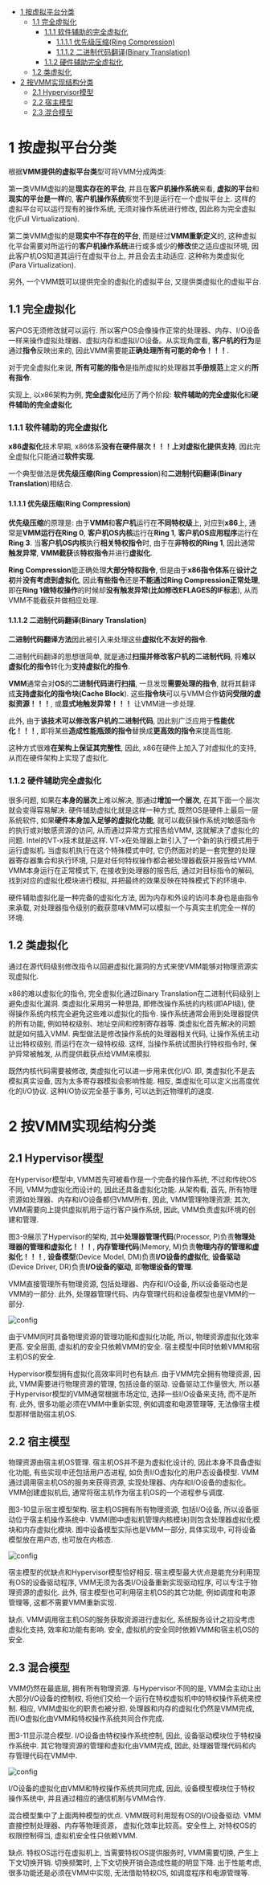 
<!-- @import "[TOC]" {cmd="toc" depthFrom=1 depthTo=6 orderedList=false} -->

<!-- code_chunk_output -->

* [1 按虚拟平台分类](#1-按虚拟平台分类)
	* [1.1 完全虚拟化](#11-完全虚拟化)
		* [1.1.1 软件辅助的完全虚拟化](#111-软件辅助的完全虚拟化)
			* [1.1.1.1 优先级压缩(Ring Compression)](#1111-优先级压缩ring-compression)
			* [1.1.1.2 二进制代码翻译(Binary Translation)](#1112-二进制代码翻译binary-translation)
		* [1.1.2 硬件辅助完全虚拟化](#112-硬件辅助完全虚拟化)
	* [1.2 类虚拟化](#12-类虚拟化)
* [2 按VMM实现结构分类](#2-按vmm实现结构分类)
	* [2.1 Hypervisor模型](#21-hypervisor模型)
	* [2.2 宿主模型](#22-宿主模型)
	* [2.3 混合模型](#23-混合模型)

<!-- /code_chunk_output -->


# 1 按虚拟平台分类

根据**VMM提供的虚拟平台类**型可将VMM分成两类: 

第一类VMM虚拟的是**现实存在的平台**, 并且在**客户机操作系统**来看, **虚拟的平台**和**现实的平台是一样**的, **客户机操作系统**察觉不到是运行在一个虚拟平台上. 这样的虚拟平台可以运行现有的操作系统, 无须对操作系统进行修改, 因此称为完全虚拟化(Full Virtualization). 

第二类VMM虚拟的是**现实中不存在的平台**, 而是经过**VMM重新定义**的, 这种虚拟化平台需要对所运行的**客户机操作系统**进行或多或少的**修改**使之适应虚拟环境, 因此客户机OS知道其运行在虚拟平台上, 并且会去主动适应. 这种称为类虚拟化(Para Virtualization). 

另外, 一个VMM既可以提供完全的虚拟化的虚拟平台, 又提供类虚拟化的虚拟平台.

## 1.1 完全虚拟化

客户OS无须修改就可以运行. 所以客户OS会像操作正常的处理器、内存、I/O设备一样来操作虚拟处理器、虚拟内存和虚拟I/O设备。从实现角度看, **客户机的行为**是通过**指令**反映出来的, 因此VMM需要能**正确处理所有可能的命令！！！**. 

对于完全虚拟化来说, **所有可能的指令**是指所虚拟的处理器其**手册规范**上定义的**所有指令**.

实现上, 以x86架构为例, **完全虚拟化**经历了两个阶段: **软件辅助的完全虚拟化**和**硬件辅助的完全虚拟化**

### 1.1.1 软件辅助的完全虚拟化

**x86虚拟化**技术早期, x86体系**没有在硬件层次！！！上对虚拟化提供支持**, 因此完全虚拟化只能通过**软件实现**. 

一个典型做法是**优先级压缩(Ring Compression**)和**二进制代码翻译(Binary Translation**)相结合.

#### 1.1.1.1 优先级压缩(Ring Compression)

**优先级压缩**的原理是: 由于**VMM**和**客户机**运行在**不同特权级**上, 对应到**x86**上, 通常是**VMM运行在Ring 0**, **客户机OS内核**运行在**Ring 1**, **客户机OS应用程序**运行在**Ring 3**. 当**客户机OS内核**执行**相关特权指令**时, 由于在**非特权的Ring 1**, 因此通常**触发异常**, **VMM截获**该**特权指令**并进行**虚拟化**. 

**Ring Compression**能正确处理**大部分特权指令**, 但是由于**x86指令体系**在**设计之初**并**没有考虑到虚拟化**, 因此**有些指令**还是**不能通过Ring Compression正常处理**, 即在**Ring 1做特权操作**的时候却**没有触发异常(比如修改EFLAGES的IF标志**), 从而VMM不能截获并做相应处理. 

#### 1.1.1.2 二进制代码翻译(Binary Translation)

**二进制代码翻译方法**因此被引入来处理这些**虚拟化不友好的指令**. 

二进制代码翻译的思想很简单, 就是通过**扫描并修改客户机的二进制代码**, 将**难以虚拟化的指令**转化为**支持虚拟化的指令**. 

**VMM**通常会对**OS**的**二进制代码进行扫描**, 一旦发现**需要处理的指令**, 就将其翻译成**支持虚拟化的指令块(Cache Block**). 这些**指令块**可以与VMM合作**访问受限的虚拟资源！！！**, 或**显式地触发异常！！！** 让VMM进一步处理. 

此外, 由于**该技术可以修改客户机的二进制代码**, 因此别广泛应用于**性能优化！！！**, 即将某些**造成性能瓶颈的指令**替换成**更高效的指令**来提高性能.

这种方式很难**在架构上保证其完整性**, 因此, x86在硬件上加入了对虚拟化的支持, 从而在硬件架构上实现了虚拟化.

### 1.1.2 硬件辅助完全虚拟化

很多问题, 如果在**本身的层次**上难以解决, 那通过**增加一个层次**, 在其下面一个层次就会变得容易解决. 硬件辅助虚拟化就是这样一种方式, 既然OS是硬件上最后一层系统软件, 如果**硬件本身加入足够的虚拟化功能**, 就可以截获操作系统对敏感指令的执行或对敏感资源的访问, 从而通过异常方式报告给VMM, 这就解决了虚拟化的问题. Intel的VT\-x技术就是这样. VT\-x在处理器上新引入了一个新的执行模式用于运行虚拟机. 当虚拟机执行在这个特殊模式中时, 它仍然面对的是一套完整的处理器寄存器集合和执行环境, 只是对任何特权操作都会被处理器截获并报告给VMM. VMM本身运行在正常模式下, 在接收到处理器的报告后, 通过对目标指令的解码, 找到对应的虚拟化模块进行模拟, 并把最终的效果反映在特殊模式下的环境中.

硬件辅助虚拟化是一种完备的虚拟化方法, 因为内存和外设的访问本身也是由指令来承载, 对处理器指令级别的截获意味VMM可以模拟一个与真实主机完全一样的环境. 

## 1.2 类虚拟化

通过在源代码级别修改指令以回避虚拟化漏洞的方式来使VMM能够对物理资源实现虚拟化. 

x86的难以虚拟化的指令, 完全虚拟化通过Binary Translation在二进制代码级别上避免虚拟化漏洞. 类虚拟化采用另一种思路, 即修改操作系统的内核(即API级), 使得操作系统内核完全避免这些难以虚拟化的指令. 操作系统通常会用到处理器提供的所有功能, 例如特权级别、地址空间和控制寄存器等. 类虚拟化首先解决的问题就是如何插入VMM. 典型做法是修改操作系统的处理器相关代码, 让操作系统主动让出特权级别, 而运行在次一级特权级. 这样, 当操作系统试图执行特权指令时, 保护异常被触发, 从而提供截获点给VMM来模拟.

既然内核代码需要被修改, 类虚拟化可以进一步用来优化I/O. 即, 类虚拟化不是去模拟真实设备, 因为太多寄存器模拟会影响性能. 相反, 类虚拟化可以定义出高度优化的I/O协议. 这种I/O协议完全基于事务, 可以达到近物理机的速度.

# 2 按VMM实现结构分类

## 2.1 Hypervisor模型

在Hypervisor模型中, VMM首先可被看作是一个完备的操作系统, 不过和传统OS不同, VMM为虚拟化而设计的, 因此还具备虚拟化功能. 从架构看, 首先, 所有物理资源如处理器、内存和I/O设备都归VMM所有, 因此, VMM管理物理资源; 其次, VMM需要向上提供虚拟机用于运行客户操作系统, 因此, VMM负责虚拟环境的创建和管理.

图3\-9展示了Hypervisor的架构, 其中**处理器管理代码**(Processor, P)负责**物理处理器的管理和虚拟化！！！**, **内存管理代码**(Memory, M)负责**物理内存的管理和虚拟化！！！**, **设备模型**(Device Model, DM)负责**I/O设备的虚拟化**, **设备驱动**(Device Driver, DR)负责**I/O设备的驱动**, 即**物理设备的管理**. 

VMM直接管理所有物理资源, 包括处理器、内存和I/O设备, 所以设备驱动也是VMM的一部分. 此外, 处理器管理代码、内存管理代码和设备模型也是VMM的一部分.

![config](./images/10.png)

由于VMM同时具备物理资源的管理功能和虚拟化功能, 所以, 物理资源虚拟化效率更高. 安全层面, 虚拟机的安全只依赖VMM的安全. 宿主模型中同时依赖VMM和宿主机OS的安全.

Hypervisor模型拥有虚拟化高效率同时也有缺点. 由于VMM完全拥有物理资源, 因此, VMM需要进行物理资源的管理, 包括设备的驱动. 设备驱动工作量很大, 所以基于Hypervisor模型的VMM通常根据市场定位, 选择一些I/O设备来支持, 而不是所有. 此外, 很多功能必须在VMM中重新实现, 例如调度和电源管理等, 无法像宿主模型那样借助宿主机OS.

## 2.2 宿主模型

物理资源由宿主机OS管理. 宿主机OS并不是为虚拟化设计的, 因此本身不具备虚拟化功能, 有些实现中还包括用户态进程, 如负责I/O虚拟化的用户态设备模型. VMM通过调用宿主机OS的服务来获得资源, 实现处理器、内存和I/O设备的虚拟化。VMM创建虚拟机后, 通常将宿主机作为宿主机OS的一个进程参与调度.

图3\-10显示宿主模型架构. 宿主机OS拥有所有物理资源, 包括I/O设备, 所以设备驱动位于宿主机操作系统中. VMM(图中虚拟机管理内核模块)则包含处理器虚拟化模块和内存虚拟化模块. 图中设备模型实际也是VMM一部分, 具体实现中, 可将设备模型放在用户态, 也可放在内核态.

![config](./images/11.png)

宿主模型的优缺点和Hypervisor模型恰好相反. 宿主模型最大优点是能充分利用现有OS的设备驱动程序, VMM无须为各类I/O设备重新实现驱动程序, 可以专注于物理资源的虚拟化. 此外, 宿主模型也可利用宿主机OS的其它功能, 例如调度和电源管理等, 这都不需要VMM重新实现.

缺点. VMM调用宿主机OS的服务获取资源进行虚拟化, 系统服务设计之初没考虑虚拟化支持, 效率和功能有影响. 安全, 虚拟机的安全同时依赖VMM和宿主机OS的安全.

## 2.3 混合模型

VMM仍然在最底层, 拥有所有物理资源. 与Hypervisor不同的是, VMM会主动让出大部分I/O设备的控制权, 将他们交给一个运行在特权虚拟机中的特权操作系统来控制. 相应, VMM虚拟化的职责也被分担. 处理器和内存的虚拟化仍然是VMM完成, 而I/O虚拟化由VMM和特权操作系统共同合作完成.

图3\-11显示混合模型. I/O设备由特权操作系统控制, 因此, 设备驱动模块位于特权操作系统中. 其它物理资源的管理和虚拟化由VMM完成, 因此, 处理器管理代码和内存管理代码在VMM中.

![config](./images/12.png)

I/O设备的虚拟化由VMM和特权操作系统共同完成, 因此, 设备模型模块位于特权操作系统中, 并且通过相应的通信机制与VMM合作.

混合模型集中了上面两种模型的优点. VMM既可利用现有OS的I/O设备驱动. VMM直接控制处理器、内存等物理资源， 虚拟化效率比较高。安全性上, 对特权OS的权限控制得当, 虚拟机安全性只依赖VMM.

缺点. 特权OS运行在虚拟机上, 当需要特权OS提供服务时, VMM需要切换, 产生上下文切换开销. 切换频繁时, 上下文切换开销会造成性能的明显下降. 出于性能考虑, 很多功能还是必须在VMM中实现, 无法借助特权OS, 如调度程序和电源管理等.







